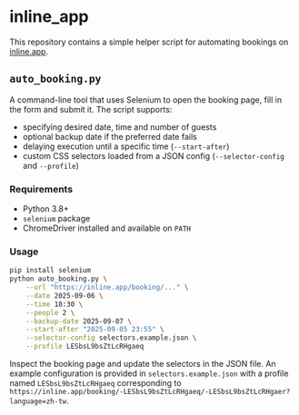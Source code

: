 # inline_app

This repository contains a simple helper script for automating bookings on
[inline.app](https://inline.app/).

## `auto_booking.py`

A command-line tool that uses Selenium to open the booking page, fill in the
form and submit it. The script supports:

* specifying desired date, time and number of guests
* optional backup date if the preferred date fails
* delaying execution until a specific time (`--start-after`)
* custom CSS selectors loaded from a JSON config (`--selector-config` and
  `--profile`)

### Requirements

* Python 3.8+
* `selenium` package
* ChromeDriver installed and available on `PATH`

### Usage

```bash
pip install selenium
python auto_booking.py \
    --url "https://inline.app/booking/..." \
    --date 2025-09-06 \
    --time 18:30 \
    --people 2 \
    --backup-date 2025-09-07 \
    --start-after "2025-09-05 23:55" \
    --selector-config selectors.example.json \
    --profile LESbsL9bsZtLcRHgaeq
```

Inspect the booking page and update the selectors in the JSON file. An
example configuration is provided in `selectors.example.json` with a profile
named `LESbsL9bsZtLcRHgaeq` corresponding to
`https://inline.app/booking/-LESbsL9bsZtLcRHgaeq/-LESbsL9bsZtLcRHgaer?language=zh-tw`.
